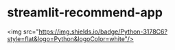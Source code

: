 # streamlit-recommend-app
<img src="https://img.shields.io/badge/Python-3178C6?style=flat&logo=Python&logoColor=white"/>
